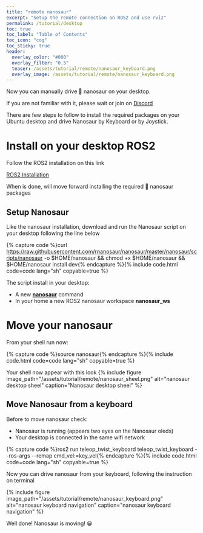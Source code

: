 ```yaml
---
title: "remote nanosaur"
excerpt: "Setup the remote connection on ROS2 and use rviz"
permalink: /tutorial/desktop
toc: true
toc_label: "Table of Contents"
toc_icon: "cog"
toc_sticky: true
header:
  overlay_color: "#000"
  overlay_filter: "0.5"
  teaser: /assets/tutorial/remote/nanosaur_keyboard.png
  overlay_image: /assets/tutorial/remote/nanosaur_keyboard.png
---
```


Now you can manually drive 🦕 nanosaur on your desktop.

If you are not familiar with it, please wait or join on [Discord](https://discord.gg/NSrC52P5mw)

There are few steps to follow to install the required packages on your Ubuntu desktop and drive Nanosaur by Keyboard or by Joystick.

# Install on your desktop ROS2

Follow the ROS2 installation on this link

[ROS2 Installation](https://docs.ros.org/en/foxy/Installation.html)

When is done, will move forward installing the required 🦕 nanosaur packages

## Setup Nanosaur

Like the nanosaur installation, download and run the Nanosaur script on your desktop following the line below

{% capture code %}curl https://raw.githubusercontent.com/rnanosaur/nanosaur/master/nanosaur/scripts/nanosaur -o $HOME/nanosaur && chmod +x $HOME/nanosaur && $HOME/nanosaur install dev{% endcapture %}{% include code.html code=code lang="sh" copyable=true %}

The script install in your desktop:
 * A new [**nanosaur**](https://github.com/rnanosaur/nanosaur/wiki/script_nanosaur) command
 * In your home a new ROS2 nanosaur workspace **nanosaur_ws**

# Move your nanosaur

From your shell run now:

{% capture code %}source nanosaur{% endcapture %}{% include code.html code=code lang="sh" copyable=true %}

Your shell now appear with this look
{% include figure image_path="/assets/tutorial/remote/nanosaur_sheel.png" alt="nanosaur desktop sheel" caption="Nanosaur desktop sheel" %}

## Move Nanosaur from a keyboard

Before to move nanosaur check:
 * Nanosaur is running (appears two eyes on the Nanosaur oleds)
 * Your desktop is connected in the same wifi network

{% capture code %}ros2 run teleop_twist_keyboard teleop_twist_keyboard --ros-args --remap cmd_vel:=key_vel{% endcapture %}{% include code.html code=code lang="sh" copyable=true %}

Now you can drive nanosaur from your keyboard, following the instruction on terminal

{% include figure image_path="/assets/tutorial/remote/nanosaur_keyboard.png" alt="nanosaur keyboard navigation" caption="nanosaur keyboard navigation" %}

Well done! Nanosaur is moving! :grinning: